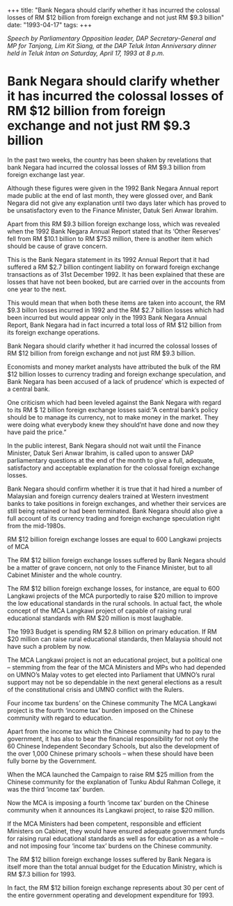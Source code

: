 +++ 
title: "Bank Negara should clarify whether it has incurred the colossal losses of RM $12 billion from foreign exchange and not just RM $9.3 billion"
date: "1993-04-17"
tags:
+++

_Speech by Parliamentary Opposition leader, DAP Secretary-General and MP for Tanjong, Lim Kit Siang, at the DAP Teluk Intan Anniversary dinner held in Teluk Intan on Saturday, April 17, 1993 at 8 p.m._

# Bank Negara should clarify whether it has incurred the colossal losses of RM $12 billion from foreign exchange and not just RM $9.3 billion							

In the past two weeks, the country has been shaken by revelations that bank Negara had incurred the colossal losses of RM $9.3 billion from foreign exchange last year.</u>

Although these figures were given in the 1992 Bank Negara Annual report made public at the end of last month, they were glossed over, and Bank Negara did not give any explanation until two days later which has proved to be unsatisfactory even to the Finance Minister, Datuk Seri Anwar Ibrahim.

Apart from this RM $9.3 billion foreign exchange loss, which was revealed when the 1992 Bank Negara Annual Report stated that its ‘Other Reserves’ fell from RM $10.1 billion to RM $753 million, there is another item which should be cause of grave concern.

This is the Bank Negara statement in its 1992 Annual Report that it had suffered a RM $2.7 billion contingent liability on forward foreign exchange transactions as of 31st December 1992. It has been explained that these are losses that have not been booked, but are carried over in the accounts from one year to the next.

This would mean that when both these items are taken into account, the RM $9.3 billon losses incurred in 1992 and the RM $2.7 billion losses which had been incurred but would appear only in the 1993 Bank Negara Annual Report, Bank Negara had in fact incurred a total loss of RM $12 billion from its foreign exchange operations.

Bank Negara should clarify whether it had incurred the colossal losses of RM $12 billion from foreign exchange and not just RM $9.3 billion.

Economists and money market analysts have attributed the bulk of the RM $12 billion losses to currency trading and foreign exchange speculation, and Bank Negara has been accused of a lack of prudence’ which is expected of a central bank.

One criticism which had been leveled against the Bank Negara with regard to its RM $ 12 billion foreign exchange losses said:”A central bank’s policy should be to manage its currency, not to make money in the market. They were doing what everybody knew they should’nt have done and now they have paid the price.”

In the public interest, Bank Negara should not wait until the Finance Minister, Datuk Seri Anwar Ibrahim, is called upon to answer DAP parliamentary questions at the end of the month to give a full, adequate, satisfactory and acceptable explanation for the colossal foreign exchange losses.

Bank Negara should confirm whether it is true that it had hired a number of Malaysian and foreign currency dealers trained at Western investment banks to take positions in foreign exchanges, and whether their services are still being retained or had been terminated.
Bank Negara should also give a full account of its currency trading and foreign exchange speculation right from the mid-1980s.

RM $12 billion foreign exchange losses are equal to 600 Langkawi projects of MCA

The RM $12 billion foreign exchange losses suffered by Bank Negara should be a matter of grave concern, not only to the Finance Minister, but to all Cabinet Minister and the whole country.

The RM $12 billion foreign exchange losses, for instance, are equal to 600 Langkawi projects of the MCA purportedly to raise $20 million to improve the low educational standards in the rural schools.
In actual fact, the whole concept of the MCA Langkawi project of capable of raising rural educational standards with RM $20 million is most laughable.

The 1993 Budget is spending RM $2.8 billion on primary education. If RM $20 million can raise rural educational standards, then Malaysia should not have such a problem by now.

The MCA Langkawi project is not an educational project, but a political one – stemming from the fear of the MCA Ministers and MPs who had depended on UMNO’s Malay votes to get elected into Parliament that UMNO’s rural support may not be so dependable in the next general elections as a result of the constitutional crisis and UMNO conflict with the Rulers.

Four income tax burdens’ on the Chinese community
The MCA Langkawi project is the fourth ‘income tax’ burden imposed on the Chinese community with regard to education.

Apart from the income tax which the Chinese community had to pay to the government, it has also to bear the financial responsibility for not only the 60 Chinese Independent Secondary Schools, but also the development of the over 1,000 Chinese primary schools – when these should have been fully borne by the Government.

When the MCA launched the Campaign to raise RM $25 million from the Chinese community for the explanation of Tunku Abdul Rahman College, it was the third ‘income tax’ burden.

Now the MCA is imposing a fourth ‘income tax’ burden on the Chinese community when it announces its Langkawi project, to raise $20 million.

If the MCA Ministers had been competent, responsible and efficient Ministers on Cabinet, they would have ensured adequate government funds for raising rural educational standards as well as for education as a whole – and not imposing four ‘income tax’ burdens on the Chinese community.

The RM $12 billion foreign exchange losses suffered by Bank Negara is itself more than the total annual budget for the Education Ministry, which is RM $7.3 billion for 1993.

In fact, the RM $12 billion foreign exchange represents about 30 per cent of the entire government operating and development expenditure for 1993.
 
